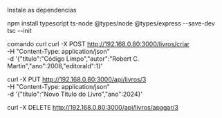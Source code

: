 Instale as dependencias

npm install typescript ts-node @types/node @types/express --save-dev
tsc --init

comando curl
curl -X POST http://192.168.0.80:3000/livros/criar \
  -H "Content-Type: application/json" \
  -d '{"titulo":"Código Limpo","autor":"Robert C. Martin","ano":2008,"editoraId":1}'

curl -X PUT http://192.168.0.80:3000/api/livros/3 \
  -H "Content-Type: application/json" \
  -d '{"titulo":"Novo Título do Livro","ano":2024}'

curl -X DELETE http://192.168.0.80:3000/api/livros/apagar/3
